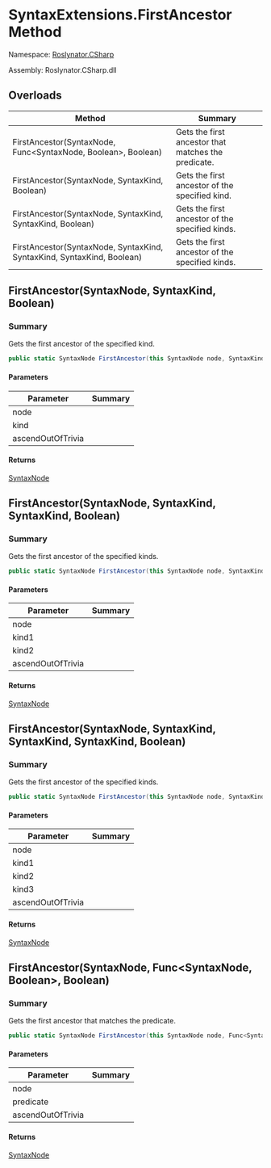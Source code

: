 # SyntaxExtensions\.FirstAncestor Method

Namespace: [Roslynator.CSharp](../../README.md)

Assembly: Roslynator\.CSharp\.dll

## Overloads

| Method | Summary |
| ------ | ------- |
| FirstAncestor\(SyntaxNode, Func\<SyntaxNode, Boolean>, Boolean\) | Gets the first ancestor that matches the predicate\. |
| FirstAncestor\(SyntaxNode, SyntaxKind, Boolean\) | Gets the first ancestor of the specified kind\. |
| FirstAncestor\(SyntaxNode, SyntaxKind, SyntaxKind, Boolean\) | Gets the first ancestor of the specified kinds\. |
| FirstAncestor\(SyntaxNode, SyntaxKind, SyntaxKind, SyntaxKind, Boolean\) | Gets the first ancestor of the specified kinds\. |

## FirstAncestor\(SyntaxNode, SyntaxKind, Boolean\)

### Summary

Gets the first ancestor of the specified kind\.

```csharp
public static SyntaxNode FirstAncestor(this SyntaxNode node, SyntaxKind kind, bool ascendOutOfTrivia = true)
```

#### Parameters

| Parameter | Summary |
| --------- | ------- |
| node | |
| kind | |
| ascendOutOfTrivia | |

#### Returns

[SyntaxNode](https://docs.microsoft.com/en-us/dotnet/api/microsoft.codeanalysis.syntaxnode)




## FirstAncestor\(SyntaxNode, SyntaxKind, SyntaxKind, Boolean\)

### Summary

Gets the first ancestor of the specified kinds\.

```csharp
public static SyntaxNode FirstAncestor(this SyntaxNode node, SyntaxKind kind1, SyntaxKind kind2, bool ascendOutOfTrivia = true)
```

#### Parameters

| Parameter | Summary |
| --------- | ------- |
| node | |
| kind1 | |
| kind2 | |
| ascendOutOfTrivia | |

#### Returns

[SyntaxNode](https://docs.microsoft.com/en-us/dotnet/api/microsoft.codeanalysis.syntaxnode)




## FirstAncestor\(SyntaxNode, SyntaxKind, SyntaxKind, SyntaxKind, Boolean\)

### Summary

Gets the first ancestor of the specified kinds\.

```csharp
public static SyntaxNode FirstAncestor(this SyntaxNode node, SyntaxKind kind1, SyntaxKind kind2, SyntaxKind kind3, bool ascendOutOfTrivia = true)
```

#### Parameters

| Parameter | Summary |
| --------- | ------- |
| node | |
| kind1 | |
| kind2 | |
| kind3 | |
| ascendOutOfTrivia | |

#### Returns

[SyntaxNode](https://docs.microsoft.com/en-us/dotnet/api/microsoft.codeanalysis.syntaxnode)




## FirstAncestor\(SyntaxNode, Func\<SyntaxNode, Boolean>, Boolean\)

### Summary

Gets the first ancestor that matches the predicate\.

```csharp
public static SyntaxNode FirstAncestor(this SyntaxNode node, Func<SyntaxNode, bool> predicate, bool ascendOutOfTrivia = true)
```

#### Parameters

| Parameter | Summary |
| --------- | ------- |
| node | |
| predicate | |
| ascendOutOfTrivia | |

#### Returns

[SyntaxNode](https://docs.microsoft.com/en-us/dotnet/api/microsoft.codeanalysis.syntaxnode)




